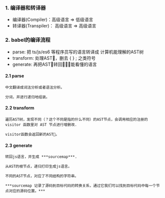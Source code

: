 ### 1. 编译器和转译器
 - 编译器(Compiler)：高级语言 => 低级语言
 - 转译器(Transpiler)： 高级语言 => 高级语言

### 2. babel的编译流程
 - parse: 把 ts/js/es6 等程序员写的语言转译成 计算机能理解的AST树
 - transform: 处理AST🌲，删去 { } ; 之类符号
 - generate: 再把AST🌲转回👨🏻‍💻能看懂的语言

#### 2.1 parse
    中文翻译成词法分析或者语法分析。

    分词，并进行递归地组装。
#### 2.2 transform
    遍历AST树，发现不同（？这个不同是指的什么不同）的AST节点，会调用相应的注册的visitor 函数里对 AST 节点进行增删改.

    visitor函数会返回新的AST🌲。

#### 2.3 generate
    转回js语言，并生成 ***sourcemap***.

    从AST的根节点，递归打印生成js语言。

    不同的AST节点，对应了不同结构的字符串。

    ***sourcemap 记录了源码到目标代码的转换关系，通过它我们可以找到目标代码中每一个节点对应的源码位置。***